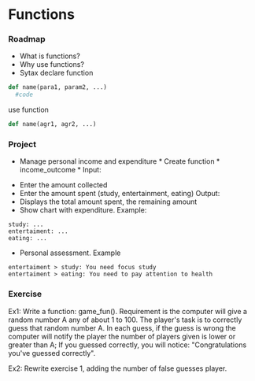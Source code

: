 # Functions

### Roadmap
- What is functions?
- Why use functions?
- Sytax
declare function
```python
def name(para1, param2, ...)
  #code
```

use function

```python
def name(agr1, agr2, ...)
```

### Project
* Manage personal income and expenditure *
Create function * income_outcome *
Input:
- Enter the amount collected
- Enter the amount spent (study, entertainment, eating)
Output:
- Displays the total amount spent, the remaining amount
- Show chart with expenditure. Example: 
```
study: ...
entertaiment: ...
eating: ...
```
- Personal assessment. Example
```
entertaiment > study: You need focus study
entertaiment > eating: You need to pay attention to health
```
### Exercise

Ex1: Write a function: game_fun(). Requirement is the computer will give a random number A any of about 1 to 100. The player's task is to correctly guess that random number A. In each guess, if the guess is wrong the computer will notify the player the number of players given is lower or greater than A; If you guessed correctly, you will notice: "Congratulations you've guessed correctly".

Ex2: Rewrite exercise 1, adding the number of false guesses
player.

